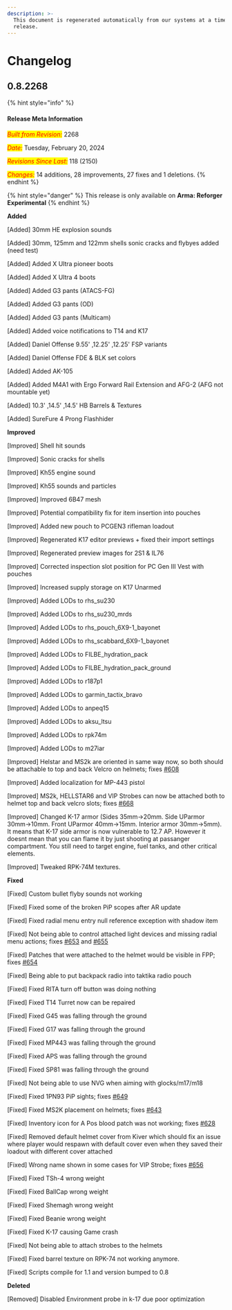 ```yaml
---
description: >-
  This document is regenerated automatically from our systems at a time of a
  release.
---
```


# Changelog

## 0.8.2268

{% hint style="info" %}
#### **Release Meta Information**

_<mark style="color:red;">Built from Revision:</mark>_ 2268

_<mark style="color:red;">Date:</mark>_ Tuesday, February 20, 2024

_<mark style="color:red;">Revisions Since Last:</mark>_ 118 (2150)

_<mark style="color:red;">Changes:</mark>_ 14 additions, 28 improvements, 27 fixes and 1 deletions.
{% endhint %}

{% hint style="danger" %}
This release is only available on **Arma: Reforger Experimental**
{% endhint %}

**Added**

\[Added] 30mm HE explosion sounds

\[Added] 30mm, 125mm and 122mm shells sonic cracks and flybyes added (need test)

\[Added] Added X Ultra pioneer boots

\[Added] Added X Ultra 4 boots

\[Added] Added G3 pants (ATACS-FG)

\[Added] Added G3 pants (OD)

\[Added] Added G3 pants (Multicam)

\[Added] Added voice notifications to T14 and K17

\[Added] Daniel Offense 9.55' ,12.25' ,12.25' FSP variants

\[Added] Daniel Offense FDE & BLK set colors

\[Added] Added AK-105

\[Added] Added M4A1 with Ergo Forward Rail Extension and AFG-2 (AFG not mountable yet)

\[Added] 10.3' ,14.5' ,14.5' HB Barrels & Textures

\[Added] SureFure 4 Prong Flashhider

**Improved**

\[Improved] Shell hit sounds

\[Improved] Sonic cracks for shells

\[Improved] Kh55 engine sound

\[Improved] Kh55 sounds and particles

\[Improved] Improved 6B47 mesh

\[Improved] Potential compatibility fix for item insertion into pouches

\[Improved] Added new pouch to PCGEN3 rifleman loadout

\[Improved] Regenerated K17 editor previews + fixed their import settings

\[Improved] Regenerated preview images for 2S1 & IL76

\[Improved] Corrected inspection slot position for PC Gen III Vest with pouches

\[Improved] Increased supply storage on K17 Unarmed

\[Improved] Added LODs to rhs\_su230

\[Improved] Added LODs to rhs\_su230\_mrds

\[Improved] Added LODs to rhs\_pouch\_6X9-1\_bayonet

\[Improved] Added LODs to rhs\_scabbard\_6X9-1\_bayonet

\[Improved] Added LODs to FILBE\_hydration\_pack

\[Improved] Added LODs to FILBE\_hydration\_pack\_ground

\[Improved] Added LODs to r187p1

\[Improved] Added LODs to garmin\_tactix\_bravo

\[Improved] Added LODs to anpeq15

\[Improved] Added LODs to aksu\_ltsu

\[Improved] Added LODs to rpk74m

\[Improved] Added LODs to m27iar

\[Improved] Helstar and MS2k are oriented in same way now, so both should be attachable to top and back Velcro on helmets; fixes [#608](https://github.com/RHSMODS/statusquo/issues/608)

\[Improved] Added localization for MP-443 pistol

\[Improved] MS2k, HELLSTAR6 and VIP Strobes can now be attached both to helmet top and back velcro slots; fixes [#668](https://github.com/RHSMODS/statusquo/issues/668)

\[Improved] Changed K-17 armor (Sides 35mm->20mm. Side UParmor 30mm->10mm. Front UParmor 40mm->15mm. Interior armor 30mm->5mm). It means that K-17 side armor is now vulnerable to 12.7 AP. However it doesnt mean that you can flame it by just shooting at passanger compartment. You still need to target engine, fuel tanks, and other critical elements.

\[Improved] Tweaked RPK-74M textures.

**Fixed**

\[Fixed] Custom bullet flyby sounds not working

\[Fixed] Fixed some of the broken PiP scopes after AR update

\[Fixed] Fixed radial menu entry null reference exception with shadow item

\[Fixed] Not being able to control attached light devices and missing radial menu actions; fixes [#653](https://github.com/RHSMODS/statusquo/issues/653) and [#655](https://github.com/RHSMODS/statusquo/issues/655)

\[Fixed] Patches that were attached to the helmet would be visible in FPP; fixes [#654](https://github.com/RHSMODS/statusquo/issues/654)

\[Fixed] Being able to put backpack radio into taktika radio pouch

\[Fixed] Fixed RITA turn off button was doing nothing

\[Fixed] Fixed T14 Turret now can be repaired

\[Fixed] Fixed G45 was falling through the ground

\[Fixed] Fixed G17 was falling through the ground

\[Fixed] Fixed MP443 was falling through the ground

\[Fixed] Fixed APS was falling through the ground

\[Fixed] Fixed SP81 was falling through the ground

\[Fixed] Not being able to use NVG when aiming with glocks/m17/m18

\[Fixed] Fixed 1PN93 PiP sights; fixes [#649](https://github.com/RHSMODS/statusquo/issues/649)

\[Fixed] Fixed MS2K placement on helmets; fixes [#643](https://github.com/RHSMODS/statusquo/issues/643)

\[Fixed] Inventory icon for A Pos blood patch was not working; fixes [#628](https://github.com/RHSMODS/statusquo/issues/628)

\[Fixed] Removed default helmet cover from Kiver which should fix an issue where player would respawn with default cover even when they saved their loadout with different cover attached

\[Fixed] Wrong name shown in some cases for VIP Strobe; fixes [#656](https://github.com/RHSMODS/statusquo/issues/656)

\[Fixed] Fixed TSh-4 wrong weight

\[Fixed] Fixed BallCap wrong weight

\[Fixed] Fixed Shemagh wrong weight

\[Fixed] Fixed Beanie wrong weight

\[Fixed] Fixed K-17 causing Game crash

\[Fixed] Not being able to attach strobes to the helmets

\[Fixed] Fixed barrel texture on RPK-74 not working anymore.

\[Fixed] Scripts compile for 1.1 and version bumped to 0.8

**Deleted**

\[Removed] Disabled Environment probe in k-17 due poor optimization
